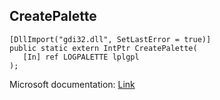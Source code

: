 ## CreatePalette

```
[DllImport("gdi32.dll", SetLastError = true)]
public static extern IntPtr CreatePalette(
   [In] ref LOGPALETTE lplgpl
);
```

Microsoft documentation: [Link](https://docs.microsoft.com/en-us/windows/win32/api/wingdi/nf-wingdi-createpalette)
